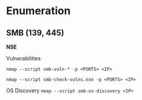 # Enumeration

## SMB (139, 445)

**NSE**

Vulnerabilities

`nmap --script smb-vuln-* -p <PORTS> <IP>`

`nmap --script smb-check-vulns.nse -p <PORTS> <IP>`

OS Discovery
`nmap --script smb-os-discovery <IP>`

